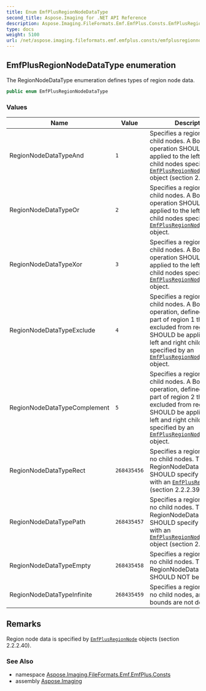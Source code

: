 ```yaml
---
title: Enum EmfPlusRegionNodeDataType
second_title: Aspose.Imaging for .NET API Reference
description: Aspose.Imaging.FileFormats.Emf.EmfPlus.Consts.EmfPlusRegionNodeDataType enum. The RegionNodeDataType enumeration defines types of region node data
type: docs
weight: 5100
url: /net/aspose.imaging.fileformats.emf.emfplus.consts/emfplusregionnodedatatype/
---
```

## EmfPlusRegionNodeDataType enumeration

The RegionNodeDataType enumeration defines types of region node data.

```csharp
public enum EmfPlusRegionNodeDataType
```

### Values

| Name | Value | Description |
| --- | --- | --- |
| RegionNodeDataTypeAnd | `1` | Specifies a region node with child nodes. A Boolean AND operation SHOULD be applied to the left and right child nodes specified by an [`EmfPlusRegionNodeChildNodes`](../../aspose.imaging.fileformats.emf.emfplus.objects/emfplusregionnodechildnodes/) object (section 2.2.2.41). |
| RegionNodeDataTypeOr | `2` | Specifies a region node with child nodes. A Boolean OR operation SHOULD be applied to the left and right child nodes specified by an [`EmfPlusRegionNodeChildNodes`](../../aspose.imaging.fileformats.emf.emfplus.objects/emfplusregionnodechildnodes/) object. |
| RegionNodeDataTypeXor | `3` | Specifies a region node with child nodes. A Boolean XOR operation SHOULD be applied to the left and right child nodes specified by an [`EmfPlusRegionNodeChildNodes`](../../aspose.imaging.fileformats.emf.emfplus.objects/emfplusregionnodechildnodes/) object. |
| RegionNodeDataTypeExclude | `4` | Specifies a region node with child nodes. A Boolean operation, defined as "the part of region 1 that is excluded from region 2", SHOULD be applied to the left and right child nodes specified by an [`EmfPlusRegionNodeChildNodes`](../../aspose.imaging.fileformats.emf.emfplus.objects/emfplusregionnodechildnodes/) object. |
| RegionNodeDataTypeComplement | `5` | Specifies a region node with child nodes. A Boolean operation, defined as "the part of region 2 that is excluded from region 1", SHOULD be applied to the left and right child nodes specified by an [`EmfPlusRegionNodeChildNodes`](../../aspose.imaging.fileformats.emf.emfplus.objects/emfplusregionnodechildnodes/) object. |
| RegionNodeDataTypeRect | `268435456` | Specifies a region node with no child nodes. The RegionNodeData field SHOULD specify a boundary with an [`EmfPlusRectF`](../../aspose.imaging.fileformats.emf.emfplus.objects/emfplusrectf/) object (section 2.2.2.39). |
| RegionNodeDataTypePath | `268435457` | Specifies a region node with no child nodes. The RegionNodeData field SHOULD specify a boundary with an [`EmfPlusRegionNodePath`](../../aspose.imaging.fileformats.emf.emfplus.objects/emfplusregionnodepath/) object (section 2.2.2.42). |
| RegionNodeDataTypeEmpty | `268435458` | Specifies a region node with no child nodes. The RegionNodeData field SHOULD NOT be present |
| RegionNodeDataTypeInfinite | `268435459` | Specifies a region node with no child nodes, and its bounds are not defined. |

## Remarks

Region node data is specified by [`EmfPlusRegionNode`](../../aspose.imaging.fileformats.emf.emfplus.objects/emfplusregionnode/) objects (section 2.2.2.40).

### See Also

* namespace [Aspose.Imaging.FileFormats.Emf.EmfPlus.Consts](../../aspose.imaging.fileformats.emf.emfplus.consts/)
* assembly [Aspose.Imaging](../../)


